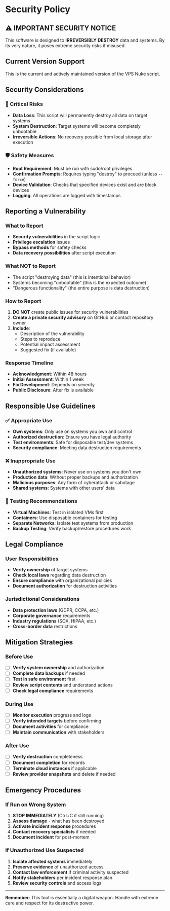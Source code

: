 # Security Policy

## ⚠️ IMPORTANT SECURITY NOTICE

This software is designed to **IRREVERSIBLY DESTROY** data and systems. By its very nature, it poses extreme security risks if misused.

## Current Version Support

This is the current and actively maintained version of the VPS Nuke script.

## Security Considerations

### 🔴 Critical Risks
- **Data Loss**: This script will permanently destroy all data on target systems
- **System Destruction**: Target systems will become completely unbootable
- **Irreversible Actions**: No recovery possible from local storage after execution

### 🛡️ Safety Measures
- **Root Requirement**: Must be run with sudo/root privileges
- **Confirmation Prompts**: Requires typing "destroy" to proceed (unless `--force`)
- **Device Validation**: Checks that specified devices exist and are block devices
- **Logging**: All operations are logged with timestamps

## Reporting a Vulnerability

### What to Report
- **Security vulnerabilities** in the script logic
- **Privilege escalation** issues
- **Bypass methods** for safety checks
- **Data recovery possibilities** after script execution

### What NOT to Report
- The script "destroying data" (this is intentional behavior)
- Systems becoming "unbootable" (this is the expected outcome)
- "Dangerous functionality" (the entire purpose is data destruction)

### How to Report
1. **DO NOT** create public issues for security vulnerabilities
2. **Create a private security advisory** on GitHub or contact repository owner
3. **Include**:
   - Description of the vulnerability
   - Steps to reproduce
   - Potential impact assessment
   - Suggested fix (if available)

### Response Timeline
- **Acknowledgment**: Within 48 hours
- **Initial Assessment**: Within 1 week
- **Fix Development**: Depends on severity
- **Public Disclosure**: After fix is available

## Responsible Use Guidelines

### ✅ Appropriate Use
- **Own systems**: Only use on systems you own and control
- **Authorized destruction**: Ensure you have legal authority
- **Test environments**: Safe for disposable test/dev systems
- **Security compliance**: Meeting data destruction requirements

### ❌ Inappropriate Use
- **Unauthorized systems**: Never use on systems you don't own
- **Production data**: Without proper backups and authorization
- **Malicious purposes**: Any form of cyberattack or sabotage
- **Shared systems**: Systems with other users' data

### 🧪 Testing Recommendations
- **Virtual Machines**: Test in isolated VMs first
- **Containers**: Use disposable containers for testing
- **Separate Networks**: Isolate test systems from production
- **Backup Testing**: Verify backup/restore procedures work

## Legal Compliance

### User Responsibilities
- **Verify ownership** of target systems
- **Check local laws** regarding data destruction
- **Ensure compliance** with organizational policies
- **Document authorization** for destruction activities

### Jurisdictional Considerations
- **Data protection laws** (GDPR, CCPA, etc.)
- **Corporate governance** requirements
- **Industry regulations** (SOX, HIPAA, etc.)
- **Cross-border data** restrictions

## Mitigation Strategies

### Before Use
- [ ] **Verify system ownership** and authorization
- [ ] **Complete data backups** if needed
- [ ] **Test in safe environment** first
- [ ] **Review script contents** and understand actions
- [ ] **Check legal compliance** requirements

### During Use
- [ ] **Monitor execution** progress and logs
- [ ] **Verify intended targets** before confirming
- [ ] **Document activities** for compliance
- [ ] **Maintain communication** with stakeholders

### After Use
- [ ] **Verify destruction** completeness
- [ ] **Document completion** for records
- [ ] **Terminate cloud instances** if applicable
- [ ] **Review provider snapshots** and delete if needed

## Emergency Procedures

### If Run on Wrong System
1. **STOP IMMEDIATELY** (Ctrl+C if still running)
2. **Assess damage** - what has been destroyed
3. **Activate incident response** procedures
4. **Contact recovery specialists** if needed
5. **Document incident** for post-mortem

### If Unauthorized Use Suspected
1. **Isolate affected systems** immediately
2. **Preserve evidence** of unauthorized access
3. **Contact law enforcement** if criminal activity suspected
4. **Notify stakeholders** per incident response plan
5. **Review security controls** and access logs

---

**Remember**: This tool is essentially a digital weapon. Handle with extreme care and respect for its destructive power.
